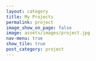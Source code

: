 ```yaml
---
layout: category
title: My Projects
permalink: project
image_show_on_page: false
image: assets/images/project.jpg
nav-menu: true
show_tile: true
post_category: project
---
```


<!-- # ⚠️ This section is currently under maintainence please return in a while, or ping me to work faster on this :P ⚠️ -->
<!-- ### Here is the list of projects that I made -->
